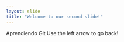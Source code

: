 ```yaml
---
layout: slide
title: "Welcome to our second slide!"
---
```

Aprendiendo Git
Use the left arrow to go back!
